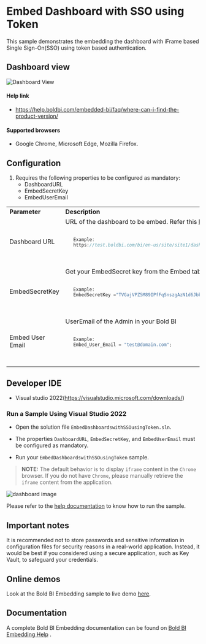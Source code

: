# Embed Dashboard with SSO using Token

This sample demonstrates the embedding the dashboard with iFrame based Single Sign-On(SSO) using token based authentication.

## Dashboard view

![Dashboard View](https://github.com/boldbi/blazor-webassembly-sample/assets/91586758/9719d6e4-f0e0-4254-afc6-051489550eb6)

 #### Help link

 * https://help.boldbi.com/embedded-bi/faq/where-can-i-find-the-product-version/

 #### Supported browsers
  
  * Google Chrome, Microsoft Edge, Mozilla Firefox.

 ## Configuration

  1. Requires the following properties to be configured as mandatory:
      * DashboardURL 
      * EmbedSecretKey
      * EmbedUserEmail

   <table>
   <tr>
   <td style="width: 23%"><strong>Parameter</strong></td>
   <td style="width: 77%"><strong>Description</strong></td>
   </tr>

   <tr>
   <td>Dashboard URL</td>
   <td>URL of the dashboard to be embed. Refer this <a href="/working-with-dashboards/share-dashboards/get-dashboard-link/">link</a> to get the URL. <code>

   ```js
      Example:
      https://test.boldbi.com/bi/en-us/site/site1/dashboards/8428c9d9-85db-418c-b877-ea4495dcddd7/Predictive%20Analytics/Personal%20Expense%20Analysis
   ```

   </code> </td>
   </tr>

   <tr>
   <td>EmbedSecretKey</td>
   <td>Get your EmbedSecret key from the Embed tab by enabling the Enable embed authentication in the <a href="https://help.boldbi.com/site-administration/embed-settings/#get-embed-secret-code">Administration page</a> <code>

   ```js
      Example:
      EmbedSecretKey ="TVGajVPZ5M89IPfFqSnszgAzN1d6Jbkd";
   ```

</code> </td>
   </tr>

   <tr>
   <td>Embed User Email</td>
    <td>UserEmail of the Admin in your Bold BI<code>

   ```js
      Example:
      Embed_User_Email = "test@domain.com";
   ```

</code></td>
</tr>
</table>

 ## Developer IDE

  * Visual studio 2022(https://visualstudio.microsoft.com/downloads/)

 ### Run a Sample Using Visual Studio 2022
 
  * Open the solution file `EmbedDashboardswithSSOusingToken.sln`.

  * The properties `DashboardURL`, `EmbedSecretKey`, and `EmbedUserEmail` must be configured as mandatory.

  * Run your `EmbedDashboardswithSSOusingToken` sample.

> **NOTE:** The default behavior is to display `iframe` content in the `Chrome` browser. If you do not have `Chrome`, please manually retrieve the `iframe` content from the application.

   ![dashboard image](https://github.com/boldbi/blazor-webassembly-sample/assets/91586758/9719d6e4-f0e0-4254-afc6-051489550eb6)

Please refer to the [help documentation](https://help.boldbi.com/embedding-options/iframe-embedding/dashboard-with-token-based-authentication/) to know how to run the sample.

## Important notes

It is recommended not to store passwords and sensitive information in configuration files for security reasons in a real-world application. Instead, it would be best if you considered using a secure application, such as Key Vault, to safeguard your credentials.

## Online demos

Look at the Bold BI Embedding sample to live demo [here](https://samples.boldbi.com/embed).

## Documentation

A complete Bold BI Embedding documentation can be found on [Bold BI Embedding Help](https://help.boldbi.com/embedding-options/iframe-embedding/) .